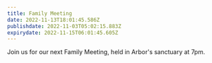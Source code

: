 ```yaml
---
title: Family Meeting
date: 2022-11-13T18:01:45.586Z
publishdate: 2022-11-03T05:02:15.883Z
expirydate: 2022-11-15T06:01:45.605Z
---
```

Join us for our next Family Meeting, held in Arbor's sanctuary at 7pm.
